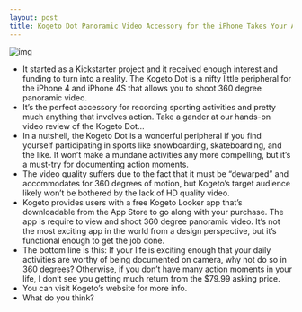```yaml
---
layout: post
title: Kogeto Dot Panoramic Video Accessory for the iPhone Takes Your Action Shots To the Next Level
---
```

![img](http://media.idownloadblog.com/wp-content/uploads/2011/12/Kogeto-Dot1.jpg)
* It started as a Kickstarter project and it received enough interest and funding to turn into a reality. The Kogeto Dot is a nifty little peripheral for the iPhone 4 and iPhone 4S that allows you to shoot 360 degree panoramic video.
* It’s the perfect accessory for recording sporting activities and pretty much anything that involves action. Take a gander at our hands-on video review of the Kogeto Dot…
* In a nutshell, the Kogeto Dot is a wonderful peripheral if you find yourself participating in sports like snowboarding, skateboarding, and the like. It won’t make a mundane activities any more compelling, but it’s a must-try for documenting action moments.
* The video quality suffers due to the fact that it must be “dewarped” and accommodates for 360 degrees of motion, but Kogeto’s target audience likely won’t be bothered by the lack of HD quality video.
* Kogeto provides users with a free Kogeto Looker app that’s downloadable from the App Store to go along with your purchase. The app is require to view and shoot 360 degree panoramic video. It’s not the most exciting app in the world from a design perspective, but it’s functional enough to get the job done.
* The bottom line is this: If your life is exciting enough that your daily activities are worthy of being documented on camera, why not do so in 360 degrees? Otherwise, if you don’t have many action moments in your life, I don’t see you getting much return from the $79.99 asking price.
* You can visit Kogeto’s website for more info.
* What do you think?

